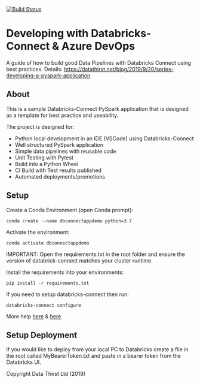 [![Build Status](https://dev.azure.com/datathirst/Public-Demos/_apis/build/status/DataThirstLtd.Databricks-Connect-PySpark?branchName=master)](https://dev.azure.com/datathirst/Public-Demos/_build/latest?definitionId=37&branchName=master)

# Developing with Databricks-Connect & Azure DevOps
A guide of how to build good Data Pipelines with Databricks Connect using best practices.
Details: https://datathirst.net/blog/2019/9/20/series-developing-a-pyspark-application

## About
This is a sample Databricks-Connect PySpark application that is designed as a template for best practice and useability.

The project is designed for:
* Python local development in an IDE (VSCode) using Databricks-Connect
* Well structured PySpark application 
* Simple data pipelines with reusable code
* Unit Testing with Pytest
* Build into a Python Wheel
* CI Build with Test results published
* Automated deployments/promotions

## Setup

Create a Conda Environment (open Conda prompt):
```
conda create --name dbconnectappdemo python=3.7
```

Activate the environment:
```
conda activate dbconnectappdemo
```

IMPORTANT: Open the requirements.txt in the root folder and ensure the version of databrick-connect matches your cluster runtime.

Install the requirements into your environments:
```
pip install -r requirements.txt
```

If you need to setup databricks-connect then run:
```
databricks-connect configure
```
More help [here](https://datathirst.net/blog/2019/4/20/setup-databricks-connect-on-windows) & [here](https://datathirst.net/blog/2019/3/7/databricks-connect-finally)

## Setup Deployment
If you would like to deploy from your local PC to Databricks create a file in the root called MyBearerToken.txt and paste in a bearer token from the Databricks UI.


Copyright Data Thirst Ltd (2019)
